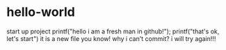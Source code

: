 # hello-world
start up project
printf("hello i am a  fresh man in github!");
printf("that's ok, let's start")
it is a new file you know!
why i can't commit?
i will try again!!!
